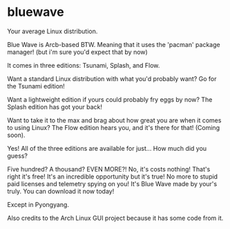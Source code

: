 # bluewave
Your average Linux distribution.

Blue Wave is Arcb-based BTW. Meaning that it uses the 'pacman' package manager! (but i'm sure you'd expect that by now) 

It comes in three editions: Tsunami, Splash, and Flow.

Want a standard Linux distribution with what you'd probably want? Go for the Tsunami edition!

Want a lightweight edition if yours could probably fry eggs by now? The Splash edition has got your back!

Want to take it to the max and brag about how great you are when it comes to using Linux? The Flow edition hears you, and it's there for that! (Coming soon).

Yes! All of the three editions are available for just... How much did you guess?

Five hundred? A thousand? EVEN MORE?! No, it's costs nothing! That's right it's free! It's an incredible opportunity but it's true! No more to stupid paid licenses and telemetry spying on you! It's Blue Wave made by your's truly. You can download it now today!

Except in Pyongyang.

Also credits to the Arch Linux GUI project because it has some code from it.
